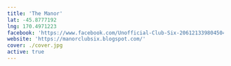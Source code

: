 ```yaml
---
title: 'The Manor'
lat: -45.8777192
lng: 170.4971223
facebook: 'https://www.facebook.com/Unofficial-Club-Six-206121339804504/'
website: 'https://manorclubsix.blogspot.com/'
cover: ./cover.jpg
active: true
---
```

